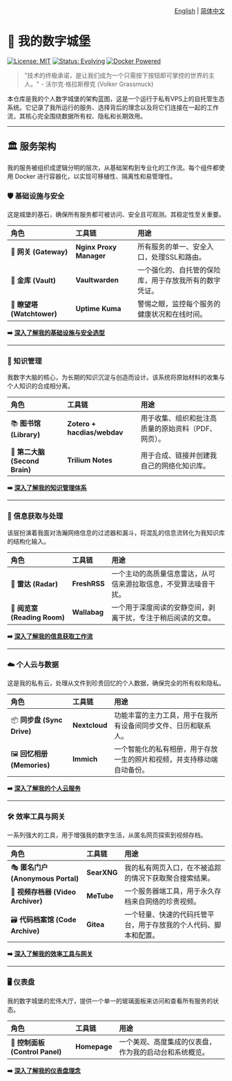 <p align="right">
  <a href="./README.md">English</a> | <a href="./README_zh-CN.md">简体中文</a>
</p>

# 🏰 我的数字城堡

[![License: MIT](https://img.shields.io/badge/License-MIT-blue.svg)](https://opensource.org/licenses/MIT)
[![Status: Evolving](https://img.shields.io/badge/Status-Evolving-brightgreen)](https://github.com/your-username/my-citadel)
[![Docker Powered](https://img.shields.io/badge/Powered%20By-Docker-blue?logo=docker)](https://www.docker.com/)

> "技术的终极承诺，是让我们成为一个只需按下按钮即可掌控的世界的主人。" - 沃尔克·格拉斯穆克 (Volker Grassmuck)

本仓库是我的个人数字城堡的架构蓝图，这是一个运行于私有VPS上的自托管生态系统。它记录了我所运行的服务、选择背后的理念以及将它们连接在一起的工作流，其核心完全围绕数据所有权、隐私和长期效用。

---

## 🏛️ 服务架构

我的服务被组织成逻辑分明的层次，从基础架构到专业化的工作流。每个组件都使用 Docker 进行容器化，以实现可移植性、隔离性和易管理性。

### 🛡️ 基础设施与安全

这是城堡的基石，确保所有服务都可被访问、安全且可观测。其稳定性至关重要。

| 角色 | 工具链 | 用途 |
| :--- | :--- | :--- |
| 🚪 **网关 (Gateway)** | **Nginx Proxy Manager** | 所有服务的单一、安全入口，处理SSL和路由。 |
| 🔑 **金库 (Vault)** | **Vaultwarden** | 一个强化的、自托管的保险库，用于存放我所有的数字凭证。 |
| 🔭 **瞭望塔 (Watchtower)** | **Uptime Kuma** | 警惕之眼，监控每个服务的健康状况和在线时间。 |

**➡️ [深入了解我的基础设施与安全选型](./docs/infrastructure-and-security_zh-CN.md)**

---

### 🧠 知识管理

我数字大脑的核心，为长期的知识沉淀与创造而设计。该系统将原始材料的收集与个人知识的合成相分离。

| 角色 | 工具链 | 用途 |
| :--- | :--- | :--- |
| 📚 **图书馆 (Library)** | **Zotero + hacdias/webdav** | 用于收集、组织和批注高质量的原始资料（PDF、网页）。 |
| 🧠 **第二大脑 (Second Brain)** | **Trilium Notes** | 用于合成、链接并创建我自己的网络化知识库。 |

**➡️ [深入了解我的知识管理体系](./docs/knowledge-management_zh-CN.md)**

---

### 🌊 信息获取与处理

该层扮演着我面对浩瀚网络信息的过滤器和漏斗，将混乱的信息流转化为我知识库的结构化输入。

| 角色 | 工具链 | 用途 |
| :--- | :--- | :--- |
| 📡 **雷达 (Radar)** | **FreshRSS** | 一个主动的高质量信息雷达，从可信来源拉取信息，不受算法噪音干扰。 |
| 🍵 **阅览室 (Reading Room)** | **Wallabag** | 一个用于深度阅读的安静空间，剥离干扰，专注于稍后阅读的文章。 |

**➡️ [深入了解我的信息获取工作流](./docs/information-intake_zh-CN.md)**

---

### ☁️ 个人云与数据

这是我的私有云，处理从文件到珍贵回忆的个人数据，确保完全的所有权和隐私。

| 角色 | 工具链 | 用途 |
| :--- | :--- | :--- |
| 📦 **同步盘 (Sync Drive)** | **Nextcloud** | 功能丰富的主力工具，用于在我所有设备间同步文件、日历和联系人。 |
| 🖼️ **回忆相册 (Memories)** | **Immich** | 一个智能化的私有相册，用于存放一生的照片和视频，并支持移动端自动备份。 |

**➡️ [深入了解我的个人云服务](./docs/personal-cloud_zh-CN.md)**

---

### 🛠️ 效率工具与网关

一系列强大的工具，用于增强我的数字生活，从匿名网页探索到视频存档。

| 角色 | 工具链 | 用途 |
| :--- | :--- | :--- |
| 🎭 **匿名门户 (Anonymous Portal)** | **SearXNG** | 我的私有网页入口，在不被追踪的情况下获取聚合搜索结果。 |
| 📼 **视频存档器 (Video Archiver)** | **MeTube** | 一个服务器端工具，用于永久存档来自网络的珍贵视频。 |
| 🗃️ **代码档案馆 (Code Archive)** | **Gitea** | 一个轻量、快速的代码托管平台，用于存放我的个人代码、脚本和配置。 |

**➡️ [深入了解我的效率工具与网关](./docs/utilities-and-gateways_zh-CN.md)**

---

### 🖥️ 仪表盘

我的数字城堡的宏伟大厅，提供一个单一的玻璃面板来访问和查看所有服务的状态。

| 角色 | 工具链 | 用途 |
| :--- | :--- | :--- |
| 🧭 **控制面板 (Control Panel)** | **Homepage** | 一个美观、高度集成的仪表盘，作为我的启动台和系统概览。 |

**➡️ [深入了解我的仪表盘理念](./docs/dashboard_zh-CN.md)**